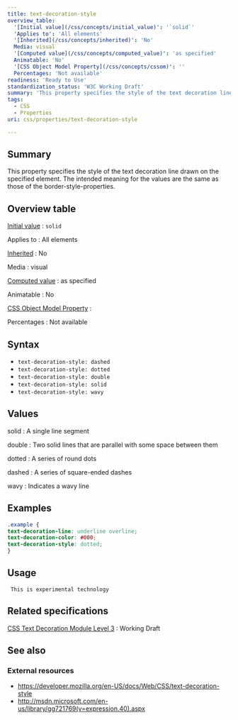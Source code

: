 ```yaml
---
title: text-decoration-style
overview_table:
  '[Initial value](/css/concepts/initial_value)': '`solid`'
  'Applies to': 'All elements'
  '[Inherited](/css/concepts/inherited)': 'No'
  Media: visual
  '[Computed value](/css/concepts/computed_value)': 'as specified'
  Animatable: 'No'
  '[CSS Object Model Property](/css/concepts/cssom)': ''
  Percentages: 'Not available'
readiness: 'Ready to Use'
standardization_status: 'W3C Working Draft'
summary: 'This property specifies the style of the text decoration line drawn on the specified element. The intended meaning for the values are the same as those of the border-style-properties.'
tags:
  - CSS
  - Properties
uri: css/properties/text-decoration-style

---
```

## <span>Summary</span>

This property specifies the style of the text decoration line drawn on the specified element. The intended meaning for the values are the same as those of the border-style-properties.

## <span>Overview table</span>

[Initial value](/css/concepts/initial_value)
:   `solid`

Applies to
:   All elements

[Inherited](/css/concepts/inherited)
:   No

Media
:   visual

[Computed value](/css/concepts/computed_value)
:   as specified

Animatable
:   No

[CSS Object Model Property](/css/concepts/cssom)
:

Percentages
:   Not available

## <span>Syntax</span>

-   `text-decoration-style: dashed`
-   `text-decoration-style: dotted`
-   `text-decoration-style: double`
-   `text-decoration-style: solid`
-   `text-decoration-style: wavy`

## <span>Values</span>

solid
:   A single line segment

double
:   Two solid lines that are parallel with some space between them

dotted
:   A series of round dots

dashed
:   A series of square-ended dashes

wavy
:   Indicates a wavy line

## <span>Examples</span>

``` css
.example {
text-decoration-line: underline overline;
text-decoration-color: #000;
text-decoration-style: dotted;
}
```

## <span>Usage</span>

     This is experimental technology

## <span>Related specifications</span>

[CSS Text Decoration Module Level 3](http://www.w3.org/TR/css-text-decor-3/)
:   Working Draft

## <span>See also</span>

### <span>External resources</span>

-   <https://developer.mozilla.org/en-US/docs/Web/CSS/text-decoration-style>
-   <http://msdn.microsoft.com/en-us/library/gg721769(v=expression.40).aspx>
